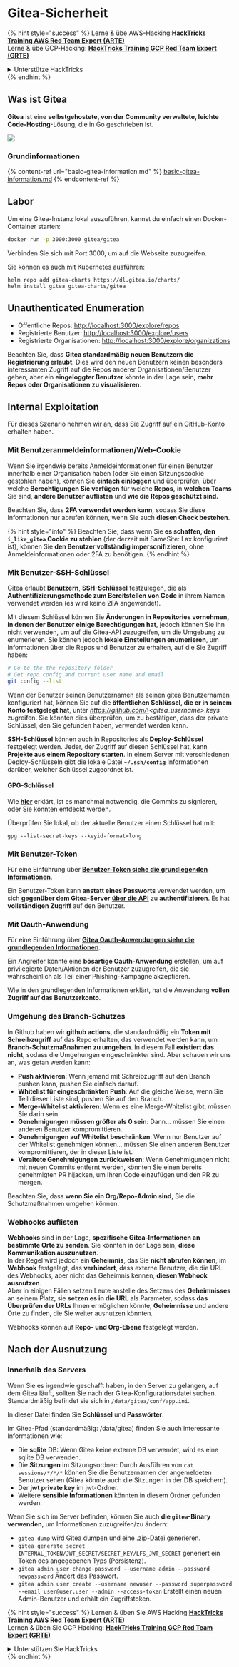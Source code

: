 # Gitea-Sicherheit

{% hint style="success" %}
Lerne & übe AWS-Hacking:<img src="../../.gitbook/assets/image (1).png" alt="" data-size="line">[**HackTricks Training AWS Red Team Expert (ARTE)**](https://training.hacktricks.xyz/courses/arte)<img src="../../.gitbook/assets/image (1).png" alt="" data-size="line">\
Lerne & übe GCP-Hacking: <img src="../../.gitbook/assets/image (2).png" alt="" data-size="line">[**HackTricks Training GCP Red Team Expert (GRTE)**<img src="../../.gitbook/assets/image (2).png" alt="" data-size="line">](https://training.hacktricks.xyz/courses/grte)

<details>

<summary>Unterstütze HackTricks</summary>

* Überprüfe die [**Abonnementpläne**](https://github.com/sponsors/carlospolop)!
* **Tritt der** 💬 [**Discord-Gruppe**](https://discord.gg/hRep4RUj7f) oder der [**Telegram-Gruppe**](https://t.me/peass) bei oder **folge** uns auf **Twitter** 🐦 [**@hacktricks\_live**](https://twitter.com/hacktricks\_live)**.**
* **Teile Hacking-Tricks, indem du PRs an die** [**HackTricks**](https://github.com/carlospolop/hacktricks) und [**HackTricks Cloud**](https://github.com/carlospolop/hacktricks-cloud) GitHub-Repos einreichst.

</details>
{% endhint %}

## Was ist Gitea

**Gitea** ist eine **selbstgehostete, von der Community verwaltete, leichte Code-Hosting**-Lösung, die in Go geschrieben ist.

![](<../../.gitbook/assets/image (160).png>)

### Grundinformationen

{% content-ref url="basic-gitea-information.md" %}
[basic-gitea-information.md](basic-gitea-information.md)
{% endcontent-ref %}

## Labor

Um eine Gitea-Instanz lokal auszuführen, kannst du einfach einen Docker-Container starten:
```bash
docker run -p 3000:3000 gitea/gitea
```
Verbinden Sie sich mit Port 3000, um auf die Webseite zuzugreifen.

Sie können es auch mit Kubernetes ausführen:
```
helm repo add gitea-charts https://dl.gitea.io/charts/
helm install gitea gitea-charts/gitea
```
## Unauthenticated Enumeration

* Öffentliche Repos: [http://localhost:3000/explore/repos](http://localhost:3000/explore/repos)
* Registrierte Benutzer: [http://localhost:3000/explore/users](http://localhost:3000/explore/users)
* Registrierte Organisationen: [http://localhost:3000/explore/organizations](http://localhost:3000/explore/organizations)

Beachten Sie, dass **Gitea standardmäßig neuen Benutzern die Registrierung erlaubt**. Dies wird den neuen Benutzern keinen besonders interessanten Zugriff auf die Repos anderer Organisationen/Benutzer geben, aber ein **eingeloggter Benutzer** könnte in der Lage sein, **mehr Repos oder Organisationen zu visualisieren**.

## Internal Exploitation

Für dieses Szenario nehmen wir an, dass Sie Zugriff auf ein GitHub-Konto erhalten haben.

### Mit Benutzeranmeldeinformationen/Web-Cookie

Wenn Sie irgendwie bereits Anmeldeinformationen für einen Benutzer innerhalb einer Organisation haben (oder Sie einen Sitzungscookie gestohlen haben), können Sie **einfach einloggen** und überprüfen, über welche **Berechtigungen Sie verfügen** für welche **Repos,** in **welchen Teams** Sie sind, **andere Benutzer auflisten** und **wie die Repos geschützt sind.**

Beachten Sie, dass **2FA verwendet werden kann**, sodass Sie diese Informationen nur abrufen können, wenn Sie auch **diesen Check bestehen**.

{% hint style="info" %}
Beachten Sie, dass wenn Sie **es schaffen, den `i_like_gitea` Cookie zu stehlen** (der derzeit mit SameSite: Lax konfiguriert ist), können Sie **den Benutzer vollständig impersonifizieren**, ohne Anmeldeinformationen oder 2FA zu benötigen.
{% endhint %}

### Mit Benutzer-SSH-Schlüssel

Gitea erlaubt **Benutzern**, **SSH-Schlüssel** festzulegen, die als **Authentifizierungsmethode zum Bereitstellen von Code** in ihrem Namen verwendet werden (es wird keine 2FA angewendet).

Mit diesem Schlüssel können Sie **Änderungen in Repositories vornehmen, in denen der Benutzer einige Berechtigungen hat**, jedoch können Sie ihn nicht verwenden, um auf die Gitea-API zuzugreifen, um die Umgebung zu enumerieren. Sie können jedoch **lokale Einstellungen enumerieren**, um Informationen über die Repos und Benutzer zu erhalten, auf die Sie Zugriff haben:
```bash
# Go to the the repository folder
# Get repo config and current user name and email
git config --list
```
Wenn der Benutzer seinen Benutzernamen als seinen gitea Benutzernamen konfiguriert hat, können Sie auf die **öffentlichen Schlüssel, die er in seinem Konto festgelegt hat**, unter _https://github.com/\<gitea\_username>.keys_ zugreifen. Sie könnten dies überprüfen, um zu bestätigen, dass der private Schlüssel, den Sie gefunden haben, verwendet werden kann.

**SSH-Schlüssel** können auch in Repositories als **Deploy-Schlüssel** festgelegt werden. Jeder, der Zugriff auf diesen Schlüssel hat, kann **Projekte aus einem Repository starten**. In einem Server mit verschiedenen Deploy-Schlüsseln gibt die lokale Datei **`~/.ssh/config`** Informationen darüber, welcher Schlüssel zugeordnet ist.

#### GPG-Schlüssel

Wie [**hier**](https://github.com/carlospolop/hacktricks-cloud/blob/master/pentesting-ci-cd/gitea-security/broken-reference/README.md) erklärt, ist es manchmal notwendig, die Commits zu signieren, oder Sie könnten entdeckt werden.

Überprüfen Sie lokal, ob der aktuelle Benutzer einen Schlüssel hat mit:
```shell
gpg --list-secret-keys --keyid-format=long
```
### Mit Benutzer-Token

Für eine Einführung über [**Benutzer-Token siehe die grundlegenden Informationen**](basic-gitea-information.md#personal-access-tokens).

Ein Benutzer-Token kann **anstatt eines Passworts** verwendet werden, um sich **gegenüber dem Gitea-Server** [**über die API**](https://try.gitea.io/api/swagger#/) zu **authentifizieren**. Es hat **vollständigen Zugriff** auf den Benutzer.

### Mit Oauth-Anwendung

Für eine Einführung über [**Gitea Oauth-Anwendungen siehe die grundlegenden Informationen**](./#with-oauth-application).

Ein Angreifer könnte eine **bösartige Oauth-Anwendung** erstellen, um auf privilegierte Daten/Aktionen der Benutzer zuzugreifen, die sie wahrscheinlich als Teil einer Phishing-Kampagne akzeptieren.

Wie in den grundlegenden Informationen erklärt, hat die Anwendung **vollen Zugriff auf das Benutzerkonto**.

### Umgehung des Branch-Schutzes

In Github haben wir **github actions**, die standardmäßig ein **Token mit Schreibzugriff** auf das Repo erhalten, das verwendet werden kann, um **Branch-Schutzmaßnahmen zu umgehen**. In diesem Fall **existiert das nicht**, sodass die Umgehungen eingeschränkter sind. Aber schauen wir uns an, was getan werden kann:

* **Push aktivieren**: Wenn jemand mit Schreibzugriff auf den Branch pushen kann, pushen Sie einfach darauf.
* **Whitelist für eingeschränkten Push**: Auf die gleiche Weise, wenn Sie Teil dieser Liste sind, pushen Sie auf den Branch.
* **Merge-Whitelist aktivieren**: Wenn es eine Merge-Whitelist gibt, müssen Sie darin sein.
* **Genehmigungen müssen größer als 0 sein**: Dann... müssen Sie einen anderen Benutzer kompromittieren.
* **Genehmigungen auf Whitelist beschränken**: Wenn nur Benutzer auf der Whitelist genehmigen können... müssen Sie einen anderen Benutzer kompromittieren, der in dieser Liste ist.
* **Veraltete Genehmigungen zurückweisen**: Wenn Genehmigungen nicht mit neuen Commits entfernt werden, könnten Sie einen bereits genehmigten PR hijacken, um Ihren Code einzufügen und den PR zu mergen.

Beachten Sie, dass **wenn Sie ein Org/Repo-Admin sind**, Sie die Schutzmaßnahmen umgehen können.

### Webhooks auflisten

**Webhooks** sind in der Lage, **spezifische Gitea-Informationen an bestimmte Orte zu senden**. Sie könnten in der Lage sein, **diese Kommunikation auszunutzen**.\
In der Regel wird jedoch ein **Geheimnis**, das Sie **nicht abrufen können**, im **Webhook** festgelegt, das **verhindert**, dass externe Benutzer, die die URL des Webhooks, aber nicht das Geheimnis kennen, **diesen Webhook ausnutzen**.\
Aber in einigen Fällen setzen Leute anstelle des Setzens des **Geheimnisses** an seinem Platz, sie **setzen es in die URL** als Parameter, sodass **das Überprüfen der URLs** Ihnen ermöglichen könnte, **Geheimnisse** und andere Orte zu finden, die Sie weiter ausnutzen könnten.

Webhooks können auf **Repo- und Org-Ebene** festgelegt werden.

## Nach der Ausnutzung

### Innerhalb des Servers

Wenn Sie es irgendwie geschafft haben, in den Server zu gelangen, auf dem Gitea läuft, sollten Sie nach der Gitea-Konfigurationsdatei suchen. Standardmäßig befindet sie sich in `/data/gitea/conf/app.ini`.

In dieser Datei finden Sie **Schlüssel** und **Passwörter**.

Im Gitea-Pfad (standardmäßig: /data/gitea) finden Sie auch interessante Informationen wie:

* Die **sqlite** DB: Wenn Gitea keine externe DB verwendet, wird es eine sqlite DB verwenden.
* Die **Sitzungen** im Sitzungsordner: Durch Ausführen von `cat sessions/*/*/*` können Sie die Benutzernamen der angemeldeten Benutzer sehen (Gitea könnte auch die Sitzungen in der DB speichern).
* Der **jwt private key** im jwt-Ordner.
* Weitere **sensible Informationen** könnten in diesem Ordner gefunden werden.

Wenn Sie sich im Server befinden, können Sie auch **die `gitea`-Binary verwenden**, um Informationen zuzugreifen/zu ändern:

* `gitea dump` wird Gitea dumpen und eine .zip-Datei generieren.
* `gitea generate secret INTERNAL_TOKEN/JWT_SECRET/SECRET_KEY/LFS_JWT_SECRET` generiert ein Token des angegebenen Typs (Persistenz).
* `gitea admin user change-password --username admin --password newpassword` Ändert das Passwort.
* `gitea admin user create --username newuser --password superpassword --email user@user.user --admin --access-token` Erstellt einen neuen Admin-Benutzer und erhält ein Zugriffstoken.

{% hint style="success" %}
Lernen & üben Sie AWS Hacking:<img src="../../.gitbook/assets/image (1).png" alt="" data-size="line">[**HackTricks Training AWS Red Team Expert (ARTE)**](https://training.hacktricks.xyz/courses/arte)<img src="../../.gitbook/assets/image (1).png" alt="" data-size="line">\
Lernen & üben Sie GCP Hacking: <img src="../../.gitbook/assets/image (2).png" alt="" data-size="line">[**HackTricks Training GCP Red Team Expert (GRTE)**<img src="../../.gitbook/assets/image (2).png" alt="" data-size="line">](https://training.hacktricks.xyz/courses/grte)

<details>

<summary>Unterstützen Sie HackTricks</summary>

* Überprüfen Sie die [**Abonnementpläne**](https://github.com/sponsors/carlospolop)!
* **Treten Sie der** 💬 [**Discord-Gruppe**](https://discord.gg/hRep4RUj7f) oder der [**Telegram-Gruppe**](https://t.me/peass) bei oder **folgen** Sie uns auf **Twitter** 🐦 [**@hacktricks\_live**](https://twitter.com/hacktricks\_live)**.**
* **Teilen Sie Hacking-Tricks, indem Sie PRs an die** [**HackTricks**](https://github.com/carlospolop/hacktricks) und [**HackTricks Cloud**](https://github.com/carlospolop/hacktricks-cloud) GitHub-Repos senden.

</details>
{% endhint %}
